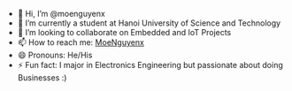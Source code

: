 - 👋 Hi, I’m @moenguyenx
- 🌱 I’m currently a student at Hanoi University of Science and Technology
- 💞️ I’m looking to collaborate on Embedded and IoT Projects
- 📫 How to reach me: [MoeNguyenx](https://www.facebook.com/moenguyenx)
- 😄 Pronouns: He/His
- ⚡ Fun fact: I major in Electronics Engineering but passionate about doing Businesses :) 

<!---
moenguyenx/moenguyenx is a ✨ special ✨ repository because its `README.md` (this file) appears on your GitHub profile.
You can click the Preview link to take a look at your changes.
--->

